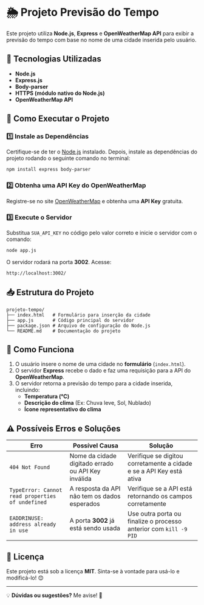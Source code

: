 # 🌦️ Projeto Previsão do Tempo

Este projeto utiliza **Node.js**, **Express** e **OpenWeatherMap API** para exibir a previsão do tempo com base no nome de uma cidade inserida pelo usuário.

## 🚀 Tecnologias Utilizadas
- **Node.js**
- **Express.js**
- **Body-parser**
- **HTTPS (módulo nativo do Node.js)**
- **OpenWeatherMap API**

## 📌 Como Executar o Projeto

### 1️⃣ Instale as Dependências
Certifique-se de ter o [Node.js](https://nodejs.org/) instalado. Depois, instale as dependências do projeto rodando o seguinte comando no terminal:

```sh
npm install express body-parser
```

### 2️⃣ Obtenha uma API Key do OpenWeatherMap
Registre-se no site [OpenWeatherMap](https://openweathermap.org/api) e obtenha uma **API Key** gratuita.

### 3️⃣ Execute o Servidor
Substitua `SUA_API_KEY` no código pelo valor correto e inicie o servidor com o comando:

```sh
node app.js
```

O servidor rodará na porta **3002**. Acesse:

```
http://localhost:3002/
```

## 📥 Estrutura do Projeto
```
projeto-tempo/
├── index.html   # Formulário para inserção da cidade
├── app.js       # Código principal do servidor
├── package.json # Arquivo de configuração do Node.js
└── README.md    # Documentação do projeto
```

## 📜 Como Funciona
1. O usuário insere o nome de uma cidade no **formulário** (`index.html`).
2. O servidor **Express** recebe o dado e faz uma requisição para a API do **OpenWeatherMap**.
3. O servidor retorna a previsão do tempo para a cidade inserida, incluindo:
   - **Temperatura (°C)**
   - **Descrição do clima** (Ex: Chuva leve, Sol, Nublado)
   - **Ícone representativo do clima**

## ⚠️ Possíveis Erros e Soluções
| Erro | Possível Causa | Solução |
|------|---------------|----------|
| `404 Not Found` | Nome da cidade digitado errado ou API Key inválida | Verifique se digitou corretamente a cidade e se a API Key está ativa |
| `TypeError: Cannot read properties of undefined` | A resposta da API não tem os dados esperados | Verifique se a API está retornando os campos corretamente |
| `EADDRINUSE: address already in use` | A porta **3002** já está sendo usada | Use outra porta ou finalize o processo anterior com `kill -9 PID` |

## 📜 Licença
Este projeto está sob a licença **MIT**. Sinta-se à vontade para usá-lo e modificá-lo! 😊

---
💡 **Dúvidas ou sugestões?** Me avise! 🚀

